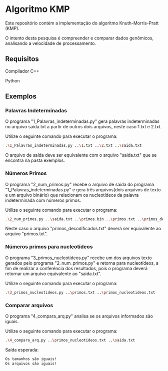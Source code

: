 # Algoritmo KMP

Este repositório contém a implementação do algoritmo Knuth-Morris-Pratt (KMP).

O intento desta pesquisa é compreender e comparar dados genômicos, analisando a velocidade de processamento.

## Requisitos

Compilador C++

Python

## Exemplos

### Palavras Indeterminadas

O programa "1_Palavras_indeterminadas.py" gera palavras indeterminadas no arquivo saida.txt a partir de outros dois arquivos, neste caso 1.txt e 2.txt. 

Utilize o seguinte comando para executar o programa:

```sh
.\1_Palavras_indeterminadas.py ..\1.txt ..\2.txt ..\saida.txt
```

O arquivo de saída deve ser equivalente com o arquivo "saida.txt" que se encontra na pasta exemplos.

### Números Primos

O programa "2_num_primos.py" recebe o arquivo de saída do programa "1_Palavras_indeterminadas.py" e gera três arquivos(dois arquivos de texto e um arquivo binário) que relacionam os nucleotídeos da palavra indeterminada com números primos.

Utilize o seguinte comando para executar o programa:

```sh
.\2_num_primos.py ..\saida.txt ..\primos.bin ..\primos.txt ..\primos_decodificados.txt
```
Neste caso o arquivo "primos_decodificados.txt" deverá ser equivalente ao arquivo "primos.txt".

### Números primos para nucleotídeos

O programa "3_primos_nucleotideos.py" recebe um dos arquivos texto gerados pelo programa "2_num_primos.py" e retorna para nucleotídeos, a fim de realizar a conferência dos resultados, pois o programa deverá retornar um arquivo equivalente ao "saida.txt".

Utilize o seguinte comando para executar o programa:

```sh
.\3_primos_nucleotideos.py ..\primos.txt ..\primos_nucleotideos.txt
```

### Comparar arquivos

O programa "4_compara_arq.py" analisa se os arquivos informados são iguais.

Utilize o seguinte comando para executar o programa:

```sh
.\4_compara_arq.py ..\primos_nucleotideos.txt ..\saida.txt
```

Saída esperada:

```sh
Os tamanhos são iguais!
Os arquivos são iguais!
```




